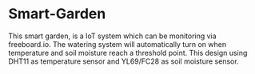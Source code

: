 # Smart-Garden
This smart garden, is a IoT system which can be monitoring via freeboard.io. The watering system will automatically turn on when temperature and soil moisture reach a threshold point. This design using DHT11 as temperature sensor and YL69/FC28 as soil moisture sensor.

